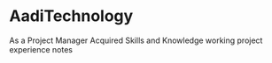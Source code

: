# AadiTechnology
As a Project Manager Acquired Skills and Knowledge working project experience notes

